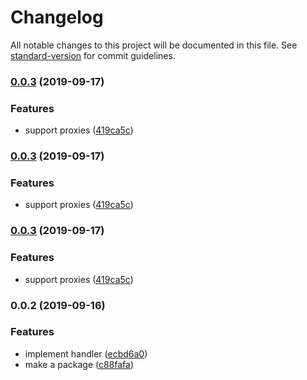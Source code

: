 # Changelog

All notable changes to this project will be documented in this file. See [standard-version](https://github.com/conventional-changelog/standard-version) for commit guidelines.

### [0.0.3](https://github.com/wooddance/acrawler-cfscrape/compare/v0.0.2...v0.0.3) (2019-09-17)


### Features

* support proxies ([419ca5c](https://github.com/wooddance/acrawler-cfscrape/commit/419ca5c))



### [0.0.3](https://github.com/wooddance/acrawler-cfscrape/compare/v0.0.2...v0.0.3) (2019-09-17)


### Features

* support proxies ([419ca5c](https://github.com/wooddance/acrawler-cfscrape/commit/419ca5c))



### [0.0.3](https://github.com/wooddance/acrawler-cfscrape/compare/v0.0.2...v0.0.3) (2019-09-17)


### Features

* support proxies ([419ca5c](https://github.com/wooddance/acrawler-cfscrape/commit/419ca5c))



### 0.0.2 (2019-09-16)


### Features

* implement handler ([ecbd6a0](https://github.com/wooddance/acrawler-cfscrape/commit/ecbd6a0))
* make a package ([c88fafa](https://github.com/wooddance/acrawler-cfscrape/commit/c88fafa))
